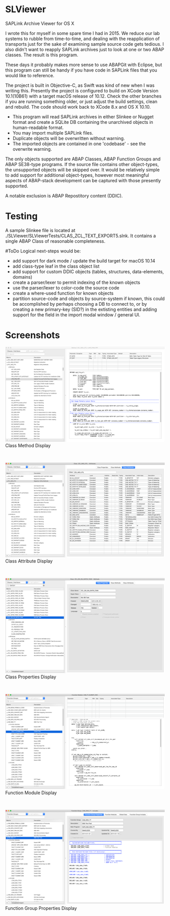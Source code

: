 # SLViewer
SAPLink Archive Viewer for OS X

I wrote this for myself in some spare time I had in 2015.  We reduce our lab systems to rubble from time-to-time, and dealing with the reapplication of transports just for the sake of examining sample source code gets tedious.  I also didn't want to reapply SAPLink archives just to look at one or two ABAP classes.  The result is this program.

These days it probably makes more sense to use ABAPGit with Eclipse, but this program can still be handy if you have code in SAPLink files that you would like to reference.

The project is built in Objective-C, as Swift was kind of new when I was writing this.  Presently the project is configured to build on XCode Version 10.1(10B61) with a target macOS release of 10.12.  Check the other branches if you are running something older, or just adjust the build settings, clean and rebuild.  The code should work back to XCode 8.x and OS X 10.10.

* This program will read SAPLink archives in either Slinkee or Nugget format and create a SQLite DB containing the unarchived objects in human-readable format.  
* You may import multiple SAPLink files.
* Duplicate objects will be overwritten without warning.
* The imported objects are contained in one 'codebase' - see the overwrite warning.

The only objects supported are ABAP Classes, ABAP Function Groups and ABAP SE38-type programs.  If the source file contains other
object-types, the unsupported objects will be skipped over.  It would be relatively simple to add support for additional object-types,
however most meaningful aspects of ABAP-stack development can be captured with those presently supported.

A notable exclusion is ABAP Repostitory content (DDIC).  

# Testing
A sample Slinkee file is located at ./SLViewer/SLViewerTests/CLAS_ZCL_TEXT_EXPORT5.slnk.  It contains a single ABAP Class of reasonable completeness.

#ToDo
Logical next-steps would be:
* add support for dark mode / update the build target for macOS 10.14
* add class-type leaf in the class object list 
* add support for custom DDIC objects (tables, structures, data-elements, domains)
* create a parser/lexer to permit indexing of the known objects
* use the parser/lexer to color-code the source code
* create a where-used function for known objects
* partition source-code and objects by source-system if known, this could be accomplished by perhaps choosing a DB to connect to, or by creating a new primary-key (SID?) in the extisting entities and adding support for the field in the import modal window / general UI.

# Screenshots
![Class Method Display](https://github.com/1414C/SLViewer/raw/master/images/ss1.png "Class Method Display")
Class Method Display

<br>

![Class Attribute Display](https://github.com/1414C/SLViewer/raw/master/images/ss2.png "Class Attribute Display")
Class Attribute Display

<br>

![Class Properties Display](https://github.com/1414C/SLViewer/raw/master/images/ss3.png "Class Properties Display")
Class Properties Display

<br>

![Function Module Display](https://github.com/1414C/SLViewer/raw/master/images/ss4.png "Function Module Display")
Function Module Display

<br>

![Function Group Properties Display](https://github.com/1414C/SLViewer/raw/master/images/ss5.png "Function Group Properties Display")
Function Group Properties Display



